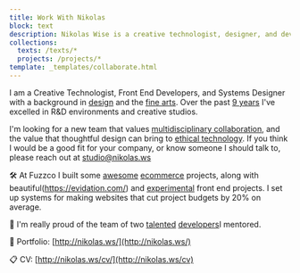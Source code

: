 ```yaml
---
title: Work With Nikolas
block: text
description: Nikolas Wise is a creative technologist, designer, and developer in Portland who specializes in design critique, systems thinking, and the interaction between classical techniques and contemporary technology.
collections:
  texts: /texts/*
  projects: /projects/*
template: _templates/collaborate.html
---
```



I am a Creative Technologist, Front End Developers, and Systems Designer with a background in [design](http://nikolas.ws/texts/how-to-design-while-developing/) and the [fine arts](http://department.press/). Over the past [9 years](http://nikolas.ws/cv) I've excelled in R&D environments and creative studios.

I'm looking for a new team that values [multidisciplinary collaboration](http://nikolas.ws/texts/pixels-dont-matter/), and the value that thoughtful design can bring to [ethical technology](http://nikolas.ws/texts/soft-proof/). If you think I would be a good fit for your company, or know someone I should talk to, please reach out at <a href="mailto:studio@nikolas.ws">studio@nikolas.ws</a>


🛠️ At Fuzzco I built some [awesome](https://eastfork.com/) [ecommerce](https://hanselfrombasel.com/) projects, along with beautiful(https://evidation.com/) and [experimental](https://tobacapital.wpengine.com/) front end projects. I set up systems for making websites that cut project budgets by 20% on average.

💪 I'm really proud of the team of two [talented](http://www.daringhue.com/) [developers](http://ebanach.com/)I mentored.

💼 Portfolio: [http://nikolas.ws/](http://nikolas.ws/)

📋 CV: [http://nikolas.ws/cv/](http://nikolas.ws/cv)